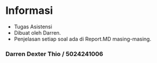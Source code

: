 # Informasi

- Tugas Asistensi
- Dibuat oleh Darren.
- Penjelasan setiap soal ada di Report.MD masing-masing.


### Darren Dexter Thio / 5024241006
